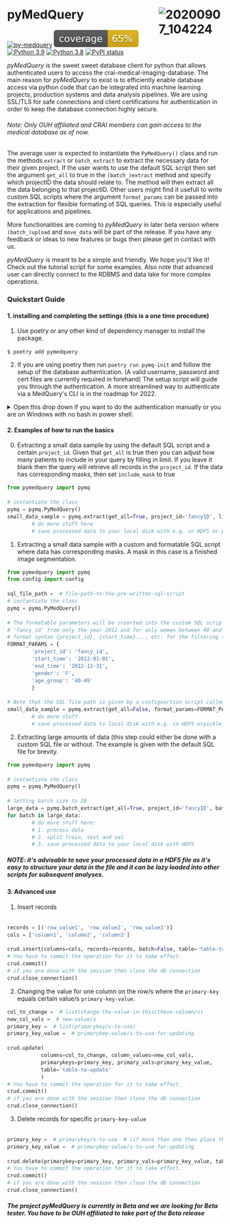 # pyMedQuery <img align="right" width="150" alt="20200907_104224" src="https://user-images.githubusercontent.com/29639563/125202990-9fcd9200-e276-11eb-8e00-bde211ebe0c1.png">
[![py-medquery](https://github.com/CRAI-OUS/py-medquery/actions/workflows/pymedquery.yaml/badge.svg)](https://github.com/CRAI-OUS/py-medquery/actions/workflows/pymedquery.yaml) <img src="./pymedquery/docs/coverage.svg"> [![Python 3.9](https://img.shields.io/badge/python-3.9-blue.svg)](https://www.python.org/downloads/release/python-390/)
[![Python 3.8](https://img.shields.io/badge/python-3.8-blue.svg)](https://www.python.org/downloads/release/python-380/)
[![PyPI status](https://img.shields.io/pypi/status/ansicolortags.svg)](https://pypi.python.org/pypi/ansicolortags/)

*pyMedQuery* is the sweet sweet database client for python that allows authenticated users to access the crai-medical-imaging-database. The main reason for *pyMedQuery* to exist is to efficiently enable database access via python code that can be integrated into machine learning projects, production systems and data analysis pipelines. We are using SSL/TLS for safe connections and client certifications for authentication in order to keep the database connection highly secure. 

###### Note: Only OUH affiliated and CRAI members can gain access to the medical database as of now.

The average user is expected to instantiate the `PyMedQuery()` class and run the methods `extract` or `batch_extract` to extract the necessary data for their given project. If the user wants to use the default SQL script then set the argument `get_all` to true in the `(batch_)extract` method and specify which projectID the data should relate to. The method will then extract all the data belonging to that projectID. Other users might find it usefull to write custom SQL scripts where the argument `format_params` can be passed into the extraction for flexible formating of SQL queries. This is especially useful for applications and pipelines.

More functionalities are coming to *pyMedQuery* in later beta version where `(batch_)upload` and `move_data` will be part of the release. If you have any feedback or ideas to new features or bugs then please get in contact with us.

*pyMedQuery* is meant to be a simple and friendly. We hope you'll like it! Check out the tutorial script for some examples. Also note that advanced user can directly connect to the RDBMS and data lake for more complex operations.   

### Quickstart Guide

#### 1. installing and completing the settings (this is a one time procedure)

1. Use poetry or any other kind of dependency manager to install the package.

```$ poetry add pymedquery```

2. If you are using poetry then run `poetry run pymq-init` and follow the setup of the database authentication. (A valid username, password and cert files are currently required in forehand) The setup script will guide you through the authentication. A more streamlined way to authenticate via a MedQuery's CLI is in the roadmap for 2022.

<details>
<summary>Open this drop down if you want to do the authentication manually or you are on Windows with no bash in power shell:</summary>
<br>

2. Store the certification and key files for postgres somwhere safe on your machine. (you will receive the database credentials from the admins)

3. Set environment variables on your system for the file paths that point to the cert and key files you received for the database. We recommended to put the commands in your .zshrc or .bashrc.

```
$ echo 'export PGSSLCERT=file_path_to_client_crt' >> ~/<.your_rc_file>
$ echo 'export PGSSLROOTCERT=file_path_to_ca_crt' >> ~/<.your_rc_file>
$ echo 'export PGSSLKEY=file_path_to_client_key' >> ~/<.your_rc_file>
```

Set correct permissions on your client key in order for the database to read it.
```
$ chmod 600 $PGSSLKEY
```

Do the equivalent on windows with

```
setx PGSSLCERT file_path_to_client_crt
setx PPGSSLROOTCERT file_path_to_ca_crt
setx PGSSLKEY file_path_to_client_key
```

<details>
<summary>Windows is not a straight forward when setting 600 permission but you can follow these steps:</summary>
<br>

- Right-click on the target file and select properties then select Security Tab

- Click Advanced and then make sure inheritance is disabled.

- Click apply and then click Edit in the security menu

- Remove all users except Admin user, which should have full control *Admin account should have all checkboxes checked on Allow column except special permission.

- Click Apply and then click OK :)
        
<br>
</details>


4. Also include the username and password in your rc file as environment variables:

```
<your-rc-file>
# (env vars to fill out that pyMedQuery will pick up on)
export MQUSER='username-to-medquery'
export MQPWD='password-to-medquery'
export DATABASE='medquery'
```
##### NOTE! The env var names is a strict convention. The program will not work if you use other names.

<br>
</details>

#### 2. Examples of how to run the basics

0.  Extracting a small data sample by using the default SQL script and a certain `project_id`. Given that `get_all` is true then you can adjust
        how many patients to include in your query by filling in limit. If you leave it blank then the query will retrieve all records in the
        `project_id`. If the data has corresponding masks, then set `include_mask` to true

```python
from pymedquery import pymq
        
# instantiate the class
pymq = pymq.PyMedQuery()
small_data_sample = pymq.extract(get_all=True, project_id='fancyID', limit=200, include_mask=False)
        # do more stuff here
        # save processed data to your local disk with e.g. in HDF5 or pickle
```


1.  Extracting a small data sample with a custom and formatable SQL script where data has corresponding masks.
        A mask in this case is a finished image segmentation.

```python
from pymedquery import pymq
from config import config

sql_file_path =  # file-path-to-the-pre-written-sql-script
# instantiate the class
pymq = pymq.PyMedQuery()
        
# The formatable parameters will be inserted into the custom SQL scrip and thus extracting data belonging to
# 'fancy_id' from only the year 2012 and for only women between 40 and 49. The SQL script must include the
# format syntax {project_id}, {start_time}..., etc. for the filtering to happen.
FORMAT_PARAMS = {
        'project_id': 'fancy_id',
        'start_time': '2012-01-01',
        'end_time': '2012-12-31',
        'gender': 'F',
        'age_group': '40-49'
        }
        
# Note that the SQL file path is given by a configuartion script called config 
small_data_sample = pymq.extract(get_all=False, format_params=FORMAT_PARAMS, sql_file_path=config.SQL_FILE_PATH, include_mask=True)
        # do more stuff
        # save processed data to local disk with e.g. in HDF5 orpickle
```
        
2. Extracting large amounts of data (this step could either be done with a custom SQL file or without. The example is given with the default SQL file for brevity.

```python
from pymedquery import pymq

# instantiate the class
pymq = pymq.PyMedQuery()

# Setting batch size to 20
large_data = pymq.batch_extract(get_all=True, project_id='fancyID', batch_size=20)
for batch in large_data:
        # do more stuff here:
        # 1. process data
        # 2. split train, test and val
        # 3. save processed data to your local disk with HDF5
```
##### NOTE: it's advisable to save your processed data in a HDF5 file as it's easy to structure your data in the file and it can be lazy loaded into other scripts for subsequent analyses.

#### 3. Advanced use 
        
1. Insert records

```python

records = [('row_value1', 'row_value2', 'row_value3')]
cols = ['column1', 'column2', 'column3']

crud.insert(columns=cols, records=records, batch=False, table='table-to-insert')
# You have to commit the operation for it to take effect.
crud.commit()
# if you are done with the session then close the db connection
crud.close_connection()

```

2. Changing the value for one column on the row/s where the `primary-key` equals certain value/s `primary-key-value`.


```python
col_to_change =  # list(change-the-value-in-this/these-column/s)
new_col_vals =  # new-value/s
primary_key =  # list(primarykey/s-to-use)
primary_key_value =  # primarykey-value/s-to-use-for-updating

crud.update(
           columns=col_to_change, column_values=new_col_vals,
           primarykeys=primary_key, primary_vals=primary_key_value,
           table='table-to-update'
           )
# You have to commit the operation for it to take effect.
crud.commit()
# if you are done with the session then close the db connection
crud.close_connection()

```

3. Delete records for specific `primary-key-value`

```python

primary_key =  # primarykey/s-to-use  # (if more than one then place them in a list)
primary_key_value =  # primarykey-value/s-to-use-for-updating

crud.delete(primarykey=primary_key, primary_vals=primary_key_value, table='table-to-delete-records-on')
# You have to commit the operation for it to take effect.
crud.commit()
# if you are done with the session then close the db connection
crud.close_connection()

```

##### The project pyMedQuery is currently in Beta and we are looking for Beta tester. You have to be OUH affiliated to take part of the Beta release

